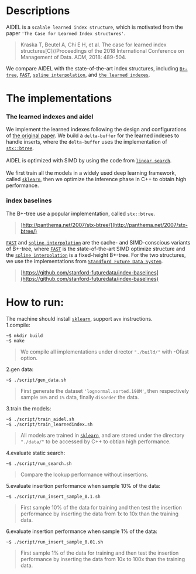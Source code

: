 # Descriptions

AIDEL is a `scalale learned index structure`, which is motivated from the paper `'The Case for Learned Index structures'`.<br>

> Kraska T, Beutel A, Chi E H, et al. The case for learned index structures[C]//Proceedings of the 2018 International Conference on Management of Data. ACM, 2018: 489-504. <br>

We compare AIDEL with the state-of-the-art index structures, including [`B+-tree`](http://panthema.net/2007/stx-btree/), [`FAST`](http://kaldewey.com/pubs/FAST__SIGMOD10.pdf), [`spline interpolation`](http://databasearchitects.blogspot.com/2017/12/the-case-for-b-tree-index-structures.html), and [`the learned indexes`](https://arxiv.org/abs/1712.01208).

# The implementations
### The learned indexes and aidel
We implement the learned indexes following the design and configurations of [the original paper](https://arxiv.org/abs/1712.01208). We build a `delta-buffer` for the learned indexes to handle inserts, where the `delta-buffer` uses the implementation of [`stx::btree`](http://panthema.net/2007/stx-btree/).<br>
<br>AIDEL is optimized with SIMD by using the code from [`linear search`](https://dirtyhandscoding.wordpress.com/2017/08/25/performance-comparison-linear-search-vs-binary-search/).<br>
<br>We first train all the models in a widely used deep learning framework, called [`sklearn`](https://scikit-learn.org/stable/), then we optimize the inference phase in C++ to obtain high performance.<br>

### index baselines
The B+-tree use a popular implementation, called `stx::btree`.<br>
> [http://panthema.net/2007/stx-btree/](http://panthema.net/2007/stx-btree/)<br>

[`FAST`](http://kaldewey.com/pubs/FAST__SIGMOD10.pdf) and [`spline interpolation`](http://databasearchitects.blogspot.com/2017/12/the-case-for-b-tree-index-structures.html) are the cache- and SIMD-conscious variants of B+-tree, where [`FAST`](http://kaldewey.com/pubs/FAST__SIGMOD10.pdf) is the state-of-the-art SIMD optimize structure and the [`spline interpolation`](http://databasearchitects.blogspot.com/2017/12/the-case-for-b-tree-index-structures.html) is a fixed-height B+-tree. For the two structures, we use the implementations from [`Standford Future Data System`](https://github.com/stanford-futuredata/index-baselines).
> [https://github.com/stanford-futuredata/index-baselines](https://github.com/stanford-futuredata/index-baselines)



# How to run:
The machine should install [`sklearn`](https://scikit-learn.org/stable/), support `avx` instructions.<br>
1.compile: <br>
```
~$ mkdir build
~$ make
```

> We compile all implementations under director `"./build/"` with -Ofast option.

2.gen data:<br>

```
~$ ./script/gen_data.sh
```

> First generate the dataset `'lognormal.sorted.190M'`, then respectively sample `10%` and `1%` data, finally `disorder` the data.

3.train the models:<br>
```
~$ ./script/train_aidel.sh
~$ ./script/train_learnedindex.sh
```

> All models are trained in [`sklearn`](https://scikit-learn.org/stable/), and are stored under the directory `"./data/"` to be accessed by C++ to obtian high performance.

4.evaluate static search:<br>
```
~$ ./script/run_search.sh
```

> Compare the lookup performance without insertions.

5.evaluate insertion performance when sample 10% of the data:<br>
```
~$ ./script/run_insert_sample_0.1.sh
```

> First sample 10% of the data for training and then test the insertion performance by inserting the data from 1x to 10x than the training data.

6.evaluate insertion performance when sample 1% of the data:<br>
```
~$ ./script/run_insert_sample_0.01.sh
```

> First sample 1% of the data for training and then test the insertion performance by inserting the data from 10x to 100x than the training data.
